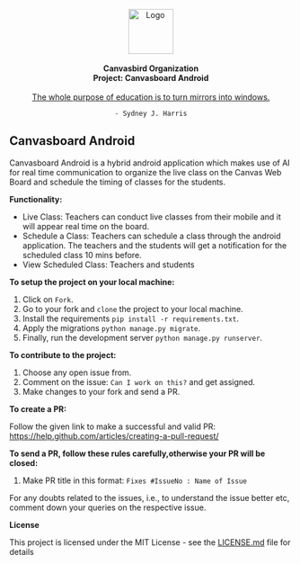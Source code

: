 <p align="center">
<img alt="Logo" height="80" src="https://github.com/Canvasbird/canvasboard/blob/master/src/assets/home/logo_bw.png?raw=true" width="80">
<br>
<br>
<strong>Canvasbird Organization</strong>
<br>
<strong>Project: Canvasboard Android</strong>
<br>
<br>
<a href="#">
The whole purpose of education is to turn mirrors into windows.
</a>
<br>
<code href="#">
- Sydney J. Harris
</code>
</p>

## Canvasboard Android

Canvasboard Android is a hybrid android application which makes use of AI for real time communication to organize the live class on the Canvas Web Board and schedule the timing of classes for the students.

**Functionality:**
* Live Class: Teachers can conduct live classes from their mobile and it will appear real time on the board.
* Schedule a Class: Teachers can schedule a class through the android application. The teachers and the students will get a notification for the scheduled class 10 mins before.
* View Scheduled Class: Teachers and students

**To setup the project on your local machine:**

1. Click on `Fork`.
2. Go to your fork and `clone` the project to your local machine.
3. Install the requirements `pip install -r requirements.txt`.
4. Apply the migrations `python manage.py migrate`.
5. Finally, run the development server `python manage.py runserver`.


**To contribute to the project:**

1. Choose any open issue from.
2. Comment on the issue: `Can I work on this?` and get assigned.
3. Make changes to your fork and send a PR.

**To create a PR:**

Follow the given link to make a successful and valid PR: https://help.github.com/articles/creating-a-pull-request/

**To send a PR, follow these rules carefully,**otherwise your PR will be closed**:**

1. Make PR title in this format: `Fixes #IssueNo : Name of Issue`

For any doubts related to the issues, i.e., to understand the issue better etc, comment down your queries on the respective issue.


**License**

This project is licensed under the MIT License - see the [LICENSE.md](https://github.com/Canvasbird/canvasboard-android/blob/master/LICENSE) file for details


